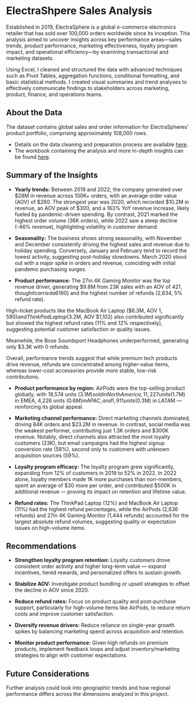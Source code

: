 # ElectraShpere Sales Analysis 

Established in 2019, ElectraSphere is a global e-commerce electronics retailer that has sold over 100,000 orders worldwide since its inception. This analysis aimed to uncover insights across key performance areas—sales trends, product performance, marketing effectiveness, loyalty program impact, and operational efficiency—by examining transactional and marketing datasets.

Using Excel, I cleaned and structured the data with advanced techniques such as Pivot Tables, aggregation functions, conditional formatting, and basic statistical methods. I created visual summaries and trend analyses to effectively communicate findings to stakeholders across marketing, product, finance, and operations teams.

## About the Data
The dataset contains global sales and order information for ElectraSpheres’ product portfolio, comprising approximately 108,000 rows.
* Details on the data cleaning and preparation process are available [here](https://github.com/bazi-imran/Portfolio-Projects/blob/main/Reporting%20and%20Dashboards/ElectraSphere-Sales-Analysis/Data%20Cleaning%20Documentation.pdf).
* The workbook containing the analysis and more in-depth insights can be found [here](https://github.com/bazi-imran/Portfolio-Projects/blob/main/Reporting%20and%20Dashboards/ElectraSphere-Sales-Analysis/ElectraSphere_Data_Analysis.xlsx).

## Summary of the Insights
* **Yearly trends:** Between 2019 and 2022, the company generated over $28M in revenue across 100K+ orders, with an average order value (AOV) of $260. The strongest year was 2020, which recorded $10.2M in revenue, an AOV peak of $300, and a 163% YoY revenue increase, likely fueled by pandemic-driven spending. By contrast, 2021 marked the highest order volume (36K orders), while 2022 saw a steep decline (-46% revenue), highlighting volatility in customer demand.

* **Seasonality:** The business shows strong seasonality, with November and December consistently driving the highest sales and revenue due to holiday spending. Conversely, January and February tend to record the lowest activity, suggesting post-holiday slowdowns. March 2020 stood out with a major spike in orders and revenue, coinciding with initial pandemic purchasing surges.

* **Product performance:** The 27in 4K Gaming Monitor was the top revenue driver, generating $9.8M from 23K sales with an AOV of $421, though it carried a 6% refund rate. The Apple AirPods Headphones were the most popular item by sales volume (48K units) but with a lower AOV ($160) and the highest number of refunds (2,634, 5% refund rate).

High-ticket products like the MacBook Air Laptop ($6.3M, AOV $1,590) and ThinkPad Laptop ($3.2M, AOV $1,102) also contributed significantly but showed the highest refund rates (11% and 12% respectively), suggesting potential customer satisfaction or quality issues.

Meanwhile, the Bose Soundsport Headphones underperformed, generating only $3.3K with 0 refunds.

Overall, performance trends suggest that while premium tech products drive revenue, refunds are concentrated among higher-value items, whereas lower-cost accessories provide more stable, low-risk contributions.

* **Product performance by region:** AirPods were the top-selling product globally, with 18,574 units ($3.1M) sold in North America, 11,227 units ($1.7M) in EMEA, 4,226 units ($0.6M) in APAC, and 1,911 units ($0.3M) in LATAM — reinforcing its global appeal.

* **Marketing channel performance:** Direct marketing channels dominated, driving 84K orders and $23.2M in revenue. In contrast, social media was the weakest performer, contributing just 1.3K orders and $300K revenue. Notably, direct channels also attracted the most loyalty customers (23K), but email campaigns had the highest signup conversion rate (58%), second only to customers with unknown acquisition sources (59%).

* **Loyalty program efficacy:** The loyalty program grew significantly, expanding from 12% of customers in 2019 to 52% in 2022. In 2022 alone, loyalty members made 1K more purchases than non-members, spent an average of $30 more per order, and contributed $500K in additional revenue — proving its impact on retention and lifetime value.

* **Refund rates:** The ThinkPad Laptop (12%) and MacBook Air Laptop (11%) had the highest refund percentages, while the AirPods (2,636 refunds) and 27in 4K Gaming Monitor (1,444 refunds) accounted for the largest absolute refund volumes, suggesting quality or expectation issues on high-volume items.


## Recommendations
* **Strengthen loyalty program retention:** Loyalty customers drove consistent order activity and higher long-term value — expand incentives, tiered rewards, and personalized offers to sustain growth.

* **Stabilize AOV:** Investigate product bundling or upsell strategies to offset the decline in AOV since 2020.

* **Reduce refund rates:** Focus on product quality and post-purchase support, particularly for high-volume items like AirPods, to reduce return costs and improve customer satisfaction.

* **Diversify revenue drivers:** Reduce reliance on single-year growth spikes by balancing marketing spend across acquisition and retention.

* **Monitor product performance:** Given high refunds on premium products, implement feedback loops and adjust inventory/marketing strategies to align with customer expectations.

## Future Considerations
Further analysis could look into geographic trends and how regional performance differs across the dimensions analyzed in this project.
